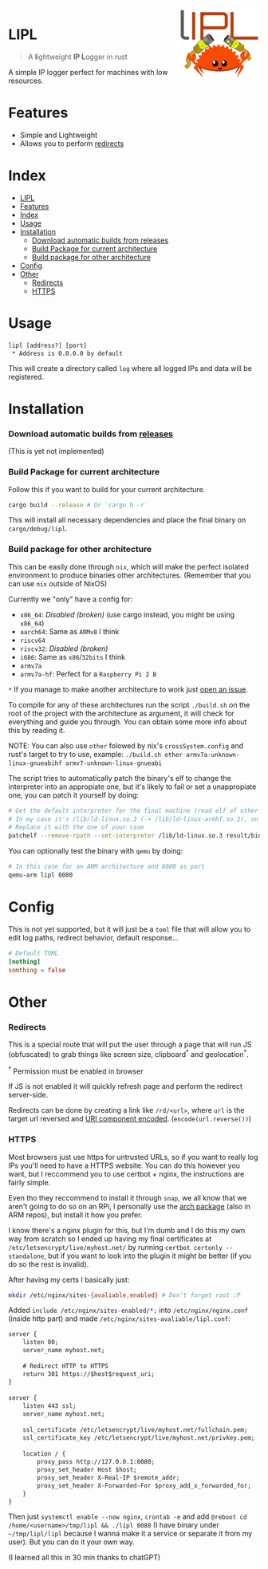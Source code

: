 <img src="assets/img/logo.png" align="right" width="33%"/>

# LIPL
> A **l**ightweight **IP L**ogger in rust

A simple IP logger perfect for machines with low resources.

# Features
* Simple and Lightweight
* Allows you to perform [redirects](#redirects)

# Index
- [LIPL](#lipl)
- [Features](#features)
- [Index](#index)
- [Usage](#usage)
- [Installation](#installation)
    - [Download automatic builds from releases](#download-automatic-builds-from-releases)
    - [Build Package for current architecture](#build-package-for-current-architecture)
    - [Build package for other architecture](#build-package-for-other-architecture)
- [Config](#config)
- [Other](#other)
    - [Redirects](#redirects)
    - [HTTPS](#https)

# Usage
```
lipl [address?] [port]
 * Address is 0.0.0.0 by default
```
This will create a directory called `log` where all logged IPs and data will be registered.

# Installation
### Download automatic builds from [releases](https://github.com/DefendSec/light-ip-logger-rs/releases)
(This is yet not implemented)

### Build Package for current architecture
Follow this if you want to build for your current architecture.
```bash
cargo build --release # Or `cargo b -r`
```
This will install all necessary dependencies and place the final binary on `cargo/debug/lipl`.

### Build package for other architecture
This can be easily done through `nix`, which will make the perfect isolated environment to produce binaries other architectures. (Remember that you can use `nix` outside of NixOS)

Currently we "only" have a config for:
* `x86_64`: *Disabled (broken)* (use cargo instead, you might be using `x86_64`)
* `aarch64`: Same as `ARMv8` I think
* `riscv64`
* `riscv32`: *Disabled (broken)*
* `i686`: Same as `x86`/`32bits` I think
* `armv7a`
* `armv7a-hf`: Perfect for a `Raspberry Pi 2 B`

`*` If you manage to make another architecture to work just [open an issue](https://github.com/DefendSec/light-ip-logger-rs/issues/new).

To compile for any of these architectures run the script `./build.sh` on the root of the project with the architecture as argument, it will check for everything and guide you through. You can obtain some more info about this by reading it.

NOTE: You can also use `other` folowed by nix's `crossSystem.config` and rust's target to try to use, example: `./build.sh other armv7a-unknown-linux-gnueabihf armv7-unknown-linux-gnueabi`

The script tries to automatically patch the binary's elf to change the interpreter into an appropiate one, but it's likely to fail or set a unappropiate one, you can patch it yourself by doing:

```bash
# Get the default interpreter for the final machine (read elf of other programs)
# In my case it's /lib/ld-linux.so.3 (-> /lib/ld-linux-armhf.so.3), on a RPi 2B
# Replace it with the one of your case
patchelf --remove-rpath --set-interpreter /lib/ld-linux.so.3 result/bin/lipl
```

You can optionally test the binary with `qemu` by doing:

```bash
# In this case for an ARM architecture and 8080 as port
qemu-arm lipl 8080
```

# Config
This is not yet supported, but it will just be a `toml` file that will allow you to edit log paths, redirect behavior, default response...
```toml
# Default TOML
[nothing]
somthing = false
```

# Other

### Redirects
This is a special route that will put the user through a page that will run JS (obfuscated) to grab things like screen size, clipboard<sup>\*</sup> and geolocation<sup>\*</sup>.

<sup>\*</sup> Permission must be enabled in browser

If JS is not enabled it will quickly refresh page and perform the redirect server-side.

Redirects can be done by creating a link like `/rd/<url>`, where `url` is the target url reversed and [URI component encoded](https://developer.mozilla.org/en-US/docs/Web/JavaScript/Reference/Global_Objects/encodeURIComponent). (`encode(url.reverse())`)


### HTTPS
Most browsers just use https for untrusted URLs, so if you want to really log IPs you'll need to have a HTTPS website. You can do this however you want, but I reccommend you to use certbot + nginx, the instructions are fairly simple.

Even tho they reccommend to install it through `snap`, we all know that we aren't going to do so on an RPi, I personally use the [arch package](https://archlinux.org/packages/extra/any/certbot/) (also in ARM repos), but install it how you prefer.

I know there's a nginx plugin for this, but I'm dumb and I do this my own way from scratch so I ended up having my final certificates at `/etc/letsencrypt/live/myhost.net/` by running `certbot certonly --standalone`, but if you want to look into the plugin it might be better (if you do so the rest is invalid).

After having my certs I basically just:
```bash
mkdir /etc/nginx/sites-{avaliable,enabled} # Don't forget root :P
```

Added `include /etc/nginx/sites-enabled/*;` into `/etc/nginx/nginx.conf` (inside http part) and made `/etc/nginx/sites-avaliable/lipl.conf`:
```nginx
server {
    listen 80;
    server_name myhost.net;

    # Redirect HTTP to HTTPS
    return 301 https://$host$request_uri;
}

server {
    listen 443 ssl;
    server_name myhost.net;

    ssl_certificate /etc/letsencrypt/live/myhost.net/fullchain.pem;
    ssl_certificate_key /etc/letsencrypt/live/myhost.net/privkey.pem;

    location / {
        proxy_pass http://127.0.0.1:8080;
        proxy_set_header Host $host;
        proxy_set_header X-Real-IP $remote_addr;
	    proxy_set_header X-Forwarded-For $proxy_add_x_forwarded_for;
    }
}
```
Then just `systemctl enable --now nginx`, `crontab -e` and add `@reboot cd /home/<username>/tmp/lipl && ./lipl 8080` (I have binary under `~/tmp/lipl/lipl` because I wanna make it a service or separate it from my user). But you can do it your own way.

(I learned all this in 30 min thanks to chatGPT)
